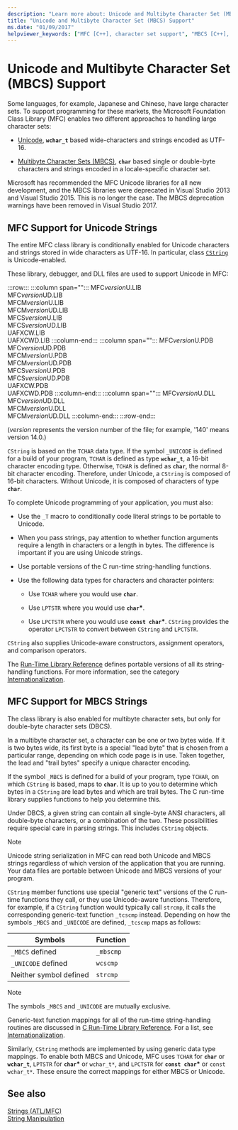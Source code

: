 ```yaml
---
description: "Learn more about: Unicode and Multibyte Character Set (MBCS) Support"
title: "Unicode and Multibyte Character Set (MBCS) Support"
ms.date: "01/09/2017"
helpviewer_keywords: ["MFC [C++], character set support", "MBCS [C++], strings and MFC support", "strings [C++], MBCS support in MFC", "character sets [C++], multibyte", "Unicode [C++], MFC strings", "Unicode [C++], string objects", "strings [C++], Unicode", "strings [C++], character set support"]
---
```

# Unicode and Multibyte Character Set (MBCS) Support

Some languages, for example, Japanese and Chinese, have large character sets. To support programming for these markets, the Microsoft Foundation Class Library (MFC) enables two different approaches to handling large character sets:

- [Unicode](#mfc-support-for-unicode-strings), **`wchar_t`** based wide-characters and strings encoded as UTF-16.

- [Multibyte Character Sets (MBCS)](#mfc-support-for-mbcs-strings), **`char`** based single or double-byte characters and strings encoded in a locale-specific character set.

Microsoft has recommended the MFC Unicode libraries for all new development, and the MBCS libraries were deprecated in Visual Studio 2013 and Visual Studio 2015. This is no longer the case. The MBCS deprecation warnings have been removed in Visual Studio 2017.

## MFC Support for Unicode Strings

The entire MFC class library is conditionally enabled for Unicode characters and strings stored in wide characters as UTF-16. In particular, class [`CString`](../atl-mfc-shared/reference/cstringt-class.md) is Unicode-enabled.

These library, debugger, and DLL files are used to support Unicode in MFC:

:::row:::
   :::column span="":::
      MFC*version*U.LIB\
      MFC*version*UD.LIB\
      MFCM*version*U.LIB\
      MFCM*version*UD.LIB\
      MFCS*version*U.LIB\
      MFCS*version*UD.LIB\
      UAFXCW.LIB\
      UAFXCWD.LIB
   :::column-end:::
   :::column span="":::
      MFC*version*U.PDB\
      MFC*version*UD.PDB\
      MFCM*version*U.PDB\
      MFCM*version*UD.PDB\
      MFCS*version*U.PDB\
      MFCS*version*UD.PDB\
      UAFXCW.PDB\
      UAFXCWD.PDB
   :::column-end:::
   :::column span="":::
      MFC*version*U.DLL\
      MFC*version*UD.DLL\
      MFCM*version*U.DLL\
      MFCM*version*UD.DLL
   :::column-end:::
:::row-end:::

(*version* represents the version number of the file; for example, '140' means version 14.0.)

`CString` is based on the `TCHAR` data type. If the symbol `_UNICODE` is defined for a build of your program, `TCHAR` is defined as type **`wchar_t`**, a 16-bit character encoding type. Otherwise, `TCHAR` is defined as **`char`**, the normal 8-bit character encoding. Therefore, under Unicode, a `CString` is composed of 16-bit characters. Without Unicode, it is composed of characters of type **`char`**.

To complete Unicode programming of your application, you must also:

- Use the `_T` macro to conditionally code literal strings to be portable to Unicode.

- When you pass strings, pay attention to whether function arguments require a length in characters or a length in bytes. The difference is important if you are using Unicode strings.

- Use portable versions of the C run-time string-handling functions.

- Use the following data types for characters and character pointers:

  - Use `TCHAR` where you would use **`char`**.

  - Use `LPTSTR` where you would use **`char`**<strong>\*</strong>.

  - Use `LPCTSTR` where you would use **`const char`**<strong>\*</strong>. `CString` provides the operator `LPCTSTR` to convert between `CString` and `LPCTSTR`.

`CString` also supplies Unicode-aware constructors, assignment operators, and comparison operators.

The [Run-Time Library Reference](../c-runtime-library/c-run-time-library-reference.md) defines portable versions of all its string-handling functions. For more information, see the category [Internationalization](../c-runtime-library/internationalization.md).

## MFC Support for MBCS Strings

The class library is also enabled for multibyte character sets, but only for double-byte character sets (DBCS).

In a multibyte character set, a character can be one or two bytes wide. If it is two bytes wide, its first byte is a special "lead byte" that is chosen from a particular range, depending on which code page is in use. Taken together, the lead and "trail bytes" specify a unique character encoding.

If the symbol `_MBCS` is defined for a build of your program, type `TCHAR`, on which `CString` is based, maps to **`char`**. It is up to you to determine which bytes in a `CString` are lead bytes and which are trail bytes. The C run-time library supplies functions to help you determine this.

Under DBCS, a given string can contain all single-byte ANSI characters, all double-byte characters, or a combination of the two. These possibilities require special care in parsing strings. This includes `CString` objects.

> [!NOTE]
> Unicode string serialization in MFC can read both Unicode and MBCS strings regardless of which version of the application that you are running. Your data files are portable between Unicode and MBCS versions of your program.

`CString` member functions use special "generic text" versions of the C run-time functions they call, or they use Unicode-aware functions. Therefore, for example, if a `CString` function would typically call `strcmp`, it calls the corresponding generic-text function `_tcscmp` instead. Depending on how the symbols `_MBCS` and `_UNICODE` are defined, `_tcscmp` maps as follows:

|Symbols|Function|
|-|-|
|`_MBCS` defined|`_mbscmp`|
|`_UNICODE` defined|`wcscmp`|
|Neither symbol defined|`strcmp`|

> [!NOTE]
> The symbols `_MBCS` and `_UNICODE` are mutually exclusive.

Generic-text function mappings for all of the run-time string-handling routines are discussed in [C Run-Time Library Reference](../c-runtime-library/c-run-time-library-reference.md). For a list, see [Internationalization](../c-runtime-library/internationalization.md).

Similarly, `CString` methods are implemented by using generic data type mappings. To enable both MBCS and Unicode, MFC uses `TCHAR` for **`char`** or **`wchar_t`**, `LPTSTR` for **`char`**<strong>\*</strong> or `wchar_t*`, and `LPCTSTR` for **`const char`**<strong>\*</strong> or `const wchar_t*`. These ensure the correct mappings for either MBCS or Unicode.

## See also

[Strings (ATL/MFC)](../atl-mfc-shared/strings-atl-mfc.md)<br/>
[String Manipulation](../c-runtime-library/string-manipulation-crt.md)
